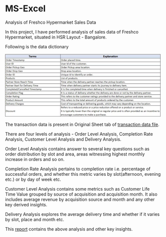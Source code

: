 # MS-Excel
Analysis of Freshco Hypermarket Sales Data

In this project, I have performed analysis of sales data of Freshco Hypermarket, situated in HSR Layout - Bangalore. 

Following is the data dictionary

![Data Dictionary](https://github.com/kaushikabhishek77/MS-Excel/blob/c9aa6432e9561f82dc9b160d4b81054c1a3df175/Data%20Dictionary.png)

The transaction data is present in Original Sheet tab of [transaction data file](https://github.com/kaushikabhishek77/MS-Excel/blob/c7f5645add9b14c43297704a1c7f7c0bcef3a4a1/Excel%20CapstoneTransactionData_.xlsx).

There are four levels of analysis - Order Level Analysis, Completion Rate Analysis, Customer Level Analysis and Delivery Analysis.

Order Level Analysis contains answer to several key questions such as order distribution by slot and area, areas witnessing highest monthly increase in orders and so on. 

Completion Rate Analysis pertains to completion rate i.e. percentage of successful orders, and whether this metric varies by slot(afternoon, evening etc.) or by day of week etc.

Customer Level Analysis contains some metrics such as Customer Life Time Value grouped by source of acquisition and acquisition month. It also includes average revenue by acquisition source and month and any other key derived insights.

Delivery Analysis explores the average delivery time and whether if it varies by slot, place and month etc.

This [report](https://github.com/kaushikabhishek77/MS-Excel/blob/13e29f778b9c73983c9d7c49f4feb413bdd21f03/Freshco%20Hypermart%20Capstone%20Project%20Report.docx) contains the above analysis and other key insights.

